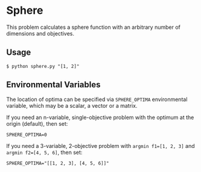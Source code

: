 # Sphere
This problem calculates a sphere function with an arbitrary number of dimensions and objectives.

## Usage
```
$ python sphere.py "[1, 2]"
```

## Environmental Variables
The location of optima can be specified via `SPHERE_OPTIMA` environmental variable, which may be a scalar, a vector or a matrix.

If you need an n-variable, single-objective problem with the optimum at the origin (default), then set:
```
SPHERE_OPTIMA=0
```

If you need a 3-variable, 2-objective problem with `argmin f1=[1, 2, 3]` and `argmin f2=[4, 5, 6]`, then set:
```
SPHERE_OPTIMA="[[1, 2, 3], [4, 5, 6]]"
```
